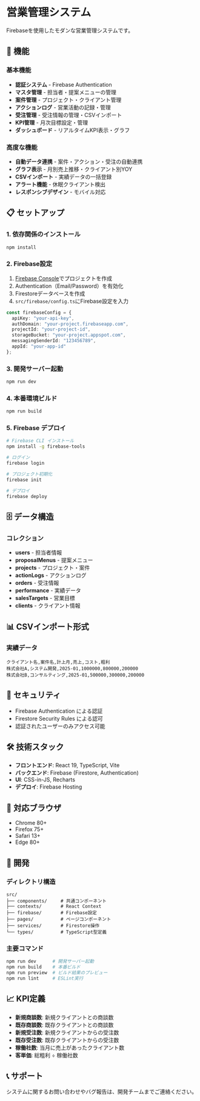 # 営業管理システム

Firebaseを使用したモダンな営業管理システムです。

## 🚀 機能

### 基本機能
- **認証システム** - Firebase Authentication
- **マスタ管理** - 担当者・提案メニューの管理
- **案件管理** - プロジェクト・クライアント管理
- **アクションログ** - 営業活動の記録・管理
- **受注管理** - 受注情報の管理・CSVインポート
- **KPI管理** - 月次目標設定・管理
- **ダッシュボード** - リアルタイムKPI表示・グラフ

### 高度な機能
- **自動データ連携** - 案件・アクション・受注の自動連携
- **グラフ表示** - 月別売上推移・クライアント別YOY
- **CSVインポート** - 実績データの一括登録
- **アラート機能** - 休眠クライアント検出
- **レスポンシブデザイン** - モバイル対応

## 📋 セットアップ

### 1. 依存関係のインストール
```bash
npm install
```

### 2. Firebase設定
1. [Firebase Console](https://console.firebase.google.com/)でプロジェクトを作成
2. Authentication（Email/Password）を有効化
3. Firestoreデータベースを作成
4. `src/firebase/config.ts`にFirebase設定を入力

```typescript
const firebaseConfig = {
  apiKey: "your-api-key",
  authDomain: "your-project.firebaseapp.com",
  projectId: "your-project-id",
  storageBucket: "your-project.appspot.com",
  messagingSenderId: "123456789",
  appId: "your-app-id"
};
```

### 3. 開発サーバー起動
```bash
npm run dev
```

### 4. 本番環境ビルド
```bash
npm run build
```

### 5. Firebase デプロイ
```bash
# Firebase CLI インストール
npm install -g firebase-tools

# ログイン
firebase login

# プロジェクト初期化
firebase init

# デプロイ
firebase deploy
```

## 🗄️ データ構造

### コレクション
- **users** - 担当者情報
- **proposalMenus** - 提案メニュー
- **projects** - プロジェクト・案件
- **actionLogs** - アクションログ
- **orders** - 受注情報
- **performance** - 実績データ
- **salesTargets** - 営業目標
- **clients** - クライアント情報

## 📊 CSVインポート形式

### 実績データ
```csv
クライアント名,案件名,計上月,売上,コスト,粗利
株式会社A,システム開発,2025-01,1000000,800000,200000
株式会社B,コンサルティング,2025-01,500000,300000,200000
```

## 🔐 セキュリティ

- Firebase Authentication による認証
- Firestore Security Rules による認可
- 認証されたユーザーのみアクセス可能

## 🛠️ 技術スタック

- **フロントエンド**: React 19, TypeScript, Vite
- **バックエンド**: Firebase (Firestore, Authentication)
- **UI**: CSS-in-JS, Recharts
- **デプロイ**: Firebase Hosting

## 📱 対応ブラウザ

- Chrome 80+
- Firefox 75+
- Safari 13+
- Edge 80+

## 🔧 開発

### ディレクトリ構造
```
src/
├── components/     # 共通コンポーネント
├── contexts/       # React Context
├── firebase/       # Firebase設定
├── pages/          # ページコンポーネント
├── services/       # Firestore操作
└── types/          # TypeScript型定義
```

### 主要コマンド
```bash
npm run dev      # 開発サーバー起動
npm run build    # 本番ビルド
npm run preview  # ビルド結果のプレビュー
npm run lint     # ESLint実行
```

## 📈 KPI定義

- **新規商談数**: 新規クライアントとの商談数
- **既存商談数**: 既存クライアントとの商談数
- **新規受注数**: 新規クライアントからの受注数
- **既存受注数**: 既存クライアントからの受注数
- **稼働社数**: 当月に売上があったクライアント数
- **客単価**: 総粗利 ÷ 稼働社数

## 📞 サポート

システムに関するお問い合わせやバグ報告は、開発チームまでご連絡ください。